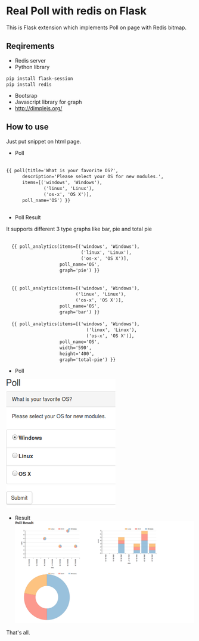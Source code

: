 # Real Poll with redis on Flask

This is Flask extension which implements Poll on page with Redis bitmap.


## Reqirements

* Redis server
* Python library
~~~
pip install flask-session
pip install redis
~~~
* Bootsrap
* Javascript library for graph
* http://dimplejs.org/

## How to use
Just put snippet on html page.

* Poll

~~~

{{ poll(title='What is your favorite OS?',
      description='Please select your OS for new modules.',
      items=[('windows', 'Windows'),
              ('linux', 'Linux'),
              ('os-x', 'OS X')],
      poll_name='OS') }}


~~~

* Poll Result

It supports different 3 type graphs like bar, pie and total pie

~~~

  {{ poll_analytics(items=[('windows', 'Windows'),
                            ('linux', 'Linux'),
                            ('os-x', 'OS X')],
                    poll_name='OS',
                    graph='pie') }}


  {{ poll_analytics(items=[('windows', 'Windows'),
                          ('linux', 'Linux'),
                          ('os-x', 'OS X')],
                    poll_name='OS',
                    graph='bar') }}

  {{ poll_analytics(items=[('windows', 'Windows'),
                              ('linux', 'Linux'),
                              ('os-x', 'OS X')],
                    poll_name='OS',
                    width='590',
                    height='400',
                    graph='total-pie') }}

~~~

* Poll

![alt text](https://github.com/brenden17/Realtime-Poll-with-Flask-on-Redis/blob/master/img/poll.png "image")

* Result
![alt text](https://github.com/brenden17/Realtime-Poll-with-Flask-on-Redis/blob/master/img/result.png "image")



That's all.